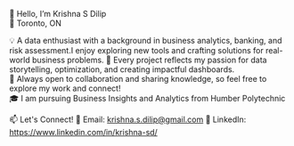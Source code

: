👋 Hello, I’m Krishna S Dilip  
📍 Toronto, ON 

💡 A data enthusiast with a background in business analytics, banking, and risk assessment.I enjoy exploring new tools and crafting solutions for real-world business problems. 
🚀 Every project reflects my passion for data storytelling, optimization, and creating impactful dashboards.  
🤝 Always open to collaboration and sharing knowledge, so feel free to explore my work and connect!  
🎓 I am pursuing Business Insights and Analytics from Humber Polytechnic

 📫 Let's Connect!
📧 Email: krishna.s.dilip@gmail.com
💼 LinkedIn: https://www.linkedin.com/in/krishna-sd/



    
